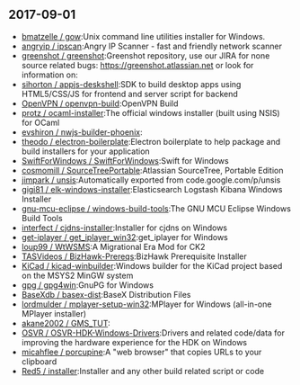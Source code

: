 ## 2017-09-01

* [bmatzelle / gow](https://github.com/bmatzelle/gow):Unix command line utilities installer for Windows.
* [angryip / ipscan](https://github.com/angryip/ipscan):Angry IP Scanner - fast and friendly network scanner
* [greenshot / greenshot](https://github.com/greenshot/greenshot):Greenshot repository, use our JIRA for none source related bugs: https://greenshot.atlassian.net or look for information on:
* [sihorton / appjs-deskshell](https://github.com/sihorton/appjs-deskshell):SDK to build desktop apps using HTML5/CSS/JS for frontend and server script for backend
* [OpenVPN / openvpn-build](https://github.com/OpenVPN/openvpn-build):OpenVPN Build
* [protz / ocaml-installer](https://github.com/protz/ocaml-installer):The official windows installer (built using NSIS) for OCaml
* [evshiron / nwjs-builder-phoenix](https://github.com/evshiron/nwjs-builder-phoenix):
* [theodo / electron-boilerplate](https://github.com/theodo/electron-boilerplate):Electron boilerplate to help package and build installers for your application
* [SwiftForWindows / SwiftForWindows](https://github.com/SwiftForWindows/SwiftForWindows):Swift for Windows
* [cosmomill / SourceTreePortable](https://github.com/cosmomill/SourceTreePortable):Atlassian SourceTree, Portable Edition
* [jimpark / unsis](https://github.com/jimpark/unsis):Automatically exported from code.google.com/p/unsis
* [gigi81 / elk-windows-installer](https://github.com/gigi81/elk-windows-installer):Elasticsearch Logstash Kibana Windows Installer
* [gnu-mcu-eclipse / windows-build-tools](https://github.com/gnu-mcu-eclipse/windows-build-tools):The GNU MCU Eclipse Windows Build Tools
* [interfect / cjdns-installer](https://github.com/interfect/cjdns-installer):Installer for cjdns on Windows
* [get-iplayer / get_iplayer_win32](https://github.com/get-iplayer/get_iplayer_win32):get_iplayer for Windows
* [loup99 / WtWSMS](https://github.com/loup99/WtWSMS):A Migrational Era Mod for CK2
* [TASVideos / BizHawk-Prereqs](https://github.com/TASVideos/BizHawk-Prereqs):BizHawk Prerequisite Installer
* [KiCad / kicad-winbuilder](https://github.com/KiCad/kicad-winbuilder):Windows builder for the KiCad project based on the MSYS2 MinGW system
* [gpg / gpg4win](https://github.com/gpg/gpg4win):GnuPG for Windows
* [BaseXdb / basex-dist](https://github.com/BaseXdb/basex-dist):BaseX Distribution Files
* [lordmulder / mplayer-setup-win32](https://github.com/lordmulder/mplayer-setup-win32):MPlayer for Windows (all-in-one MPlayer installer)
* [akane2002 / GMS_TUT](https://github.com/akane2002/GMS_TUT):
* [OSVR / OSVR-HDK-Windows-Drivers](https://github.com/OSVR/OSVR-HDK-Windows-Drivers):Drivers and related code/data for improving the hardware experience for the HDK on Windows
* [micahflee / porcupine](https://github.com/micahflee/porcupine):A "web browser" that copies URLs to your clipboard
* [Red5 / installer](https://github.com/Red5/installer):Installer and any other build related script or code
